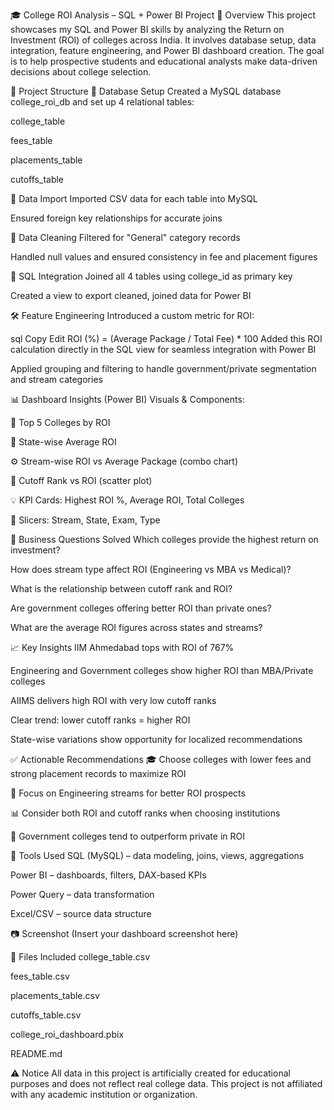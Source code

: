 🎓 College ROI Analysis – SQL + Power BI Project
📘 Overview
This project showcases my SQL and Power BI skills by analyzing the Return on Investment (ROI) of colleges across India. It involves database setup, data integration, feature engineering, and Power BI dashboard creation. The goal is to help prospective students and educational analysts make data-driven decisions about college selection.

📁 Project Structure
🔹 Database Setup
Created a MySQL database college_roi_db and set up 4 relational tables:

college_table

fees_table

placements_table

cutoffs_table

🔹 Data Import
Imported CSV data for each table into MySQL

Ensured foreign key relationships for accurate joins

🔹 Data Cleaning
Filtered for "General" category records

Handled null values and ensured consistency in fee and placement figures

🔹 SQL Integration
Joined all 4 tables using college_id as primary key

Created a view to export cleaned, joined data for Power BI

🛠 Feature Engineering
Introduced a custom metric for ROI:

sql
Copy
Edit
ROI (%) = (Average Package / Total Fee) * 100
Added this ROI calculation directly in the SQL view for seamless integration with Power BI

Applied grouping and filtering to handle government/private segmentation and stream categories

📊 Dashboard Insights (Power BI)
Visuals & Components:

📌 Top 5 Colleges by ROI

📍 State-wise Average ROI

⚙️ Stream-wise ROI vs Average Package (combo chart)

🎯 Cutoff Rank vs ROI (scatter plot)

💡 KPI Cards: Highest ROI %, Average ROI, Total Colleges

🔄 Slicers: Stream, State, Exam, Type

🧠 Business Questions Solved
Which colleges provide the highest return on investment?

How does stream type affect ROI (Engineering vs MBA vs Medical)?

What is the relationship between cutoff rank and ROI?

Are government colleges offering better ROI than private ones?

What are the average ROI figures across states and streams?

📈 Key Insights
IIM Ahmedabad tops with ROI of 767%

Engineering and Government colleges show higher ROI than MBA/Private colleges

AIIMS delivers high ROI with very low cutoff ranks

Clear trend: lower cutoff ranks = higher ROI

State-wise variations show opportunity for localized recommendations

✅ Actionable Recommendations
🎓 Choose colleges with lower fees and strong placement records to maximize ROI

📍 Focus on Engineering streams for better ROI prospects

📊 Consider both ROI and cutoff ranks when choosing institutions

🎯 Government colleges tend to outperform private in ROI

🔗 Tools Used
SQL (MySQL) – data modeling, joins, views, aggregations

Power BI – dashboards, filters, DAX-based KPIs

Power Query – data transformation

Excel/CSV – source data structure

📷 Screenshot
(Insert your dashboard screenshot here)

📁 Files Included
college_table.csv

fees_table.csv

placements_table.csv

cutoffs_table.csv

college_roi_dashboard.pbix

README.md

⚠️ Notice
All data in this project is artificially created for educational purposes and does not reflect real college data. This project is not affiliated with any academic institution or organization.





